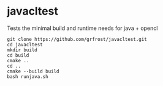 # javacltest

Tests the minimal build and runtime needs for java + opencl 
```
git clone https://github.com/grfrost/javacltest.git
cd javacltest
mkdir build
cd build 
cmake .. 
cd ..
cmake --build build
bash runjava.sh 
```
